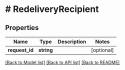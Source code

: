 # # RedeliveryRecipient

## Properties

Name | Type | Description | Notes
------------ | ------------- | ------------- | -------------
**request_id** | **string** |  | [optional]

[[Back to Model list]](../../README.md#models) [[Back to API list]](../../README.md#endpoints) [[Back to README]](../../README.md)

